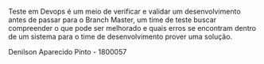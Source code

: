 Teste em  Devops é um meio de verificar e validar um desenvolvimento antes de passar para o Branch Master, um time de teste buscar compreender o que pode ser melhorado e quais erros se encontram dentro de um sistema para o time de desenvolvimento prover uma solução.

Denilson Aparecido Pinto - 1800057
